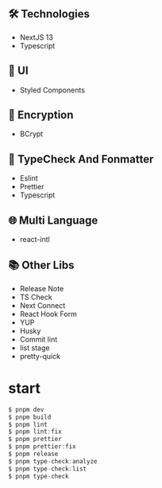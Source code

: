 ## 🛠️ Technologies

- NextJS 13
- Typescript

## 🎨 UI

- Styled Components

## 🔐 Encryption

- BCrypt

## 📐 TypeCheck And Fonmatter

- Eslint
- Prettier
- Typescript

## 🌐 Multi Language

- react-intl

## 📚 Other Libs

- Release Note
- TS Check
- Next Connect
- React Hook Form
- YUP
- Husky
- Commit lint
- list stage
- pretty-quick

# start

```js
$ pnpm dev
$ pnpm build
$ pnpm lint
$ pnpm lint:fix
$ pnpm prettier
$ pnpm prettier:fix
$ pnpm release
$ pnpm type-check:analyze
$ pnpm type-check:list
$ pnpm type-check
```
